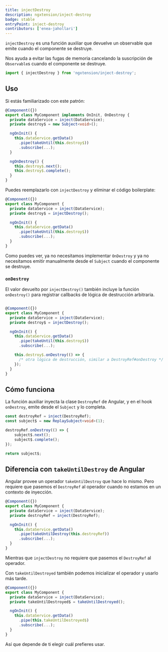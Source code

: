 ```yaml
---
title: injectDestroy
description: ngxtension/inject-destroy
badge: stable
entryPoint: inject-destroy
contributors: ['enea-jahollari']
---
```


`injectDestroy` es una función auxiliar que devuelve un observable que emite cuando el componente se destruye.

Nos ayuda a evitar las fugas de memoria cancelando la suscripción de `Observable`s cuando el componente se destruye.

```ts
import { injectDestroy } from 'ngxtension/inject-destroy';
```

## Uso

Si estás familiarizado con este patrón:

```ts
@Component({})
export class MyComponent implements OnInit, OnDestroy {
  private dataService = inject(DataService);
  private destroy$ = new Subject<void>();

  ngOnInit() {
    this.dataService.getData()
      .pipe(takeUntil(this.destroy$))
      .subscribe(...);
  }

  ngOnDestroy() {
    this.destroy$.next();
    this.destroy$.complete();
  }
}
```

Puedes reemplazarlo con `injectDestroy` y eliminar el código boilerplate:

```ts
@Component({})
export class MyComponent {
  private dataService = inject(DataService);
  private destroy$ = injectDestroy();

  ngOnInit() {
    this.dataService.getData()
      .pipe(takeUntil(this.destroy$))
      .subscribe(...);
  }
}
```

Como puedes ver, ya no necesitamos implementar `OnDestroy` y ya no necesitamos emitir manualmente desde el `Subject` cuando el componente se destruye.

### `onDestroy`

El valor devuelto por `injectDestroy()` también incluye la función `onDestroy()` para registrar callbacks de lógica de destrucción arbitraria.

```ts

@Component({})
export class MyComponent {
  private dataService = inject(DataService);
  private destroy$ = injectDestroy();

  ngOnInit() {
    this.dataService.getData()
      .pipe(takeUntil(this.destroy$))
      .subscribe(...);

    this.destroy$.onDestroy(() => {
      /* otra lógica de destrucción, similar a DestroyRef#onDestroy */
    });
  }
}
```

## Cómo funciona

La función auxiliar inyecta la clase `DestroyRef` de Angular, y en el hook `onDestroy`, emite desde el `Subject` y lo completa.

```ts
const destroyRef = inject(DestroyRef);
const subject$ = new ReplaySubject<void>(1);

destroyRef.onDestroy(() => {
	subject$.next();
	subject$.complete();
});

return subject$;
```

## Diferencia con `takeUntilDestroy` de Angular

Angular provee un operador `takeUntilDestroy` que hace lo mismo. Pero requiere que pasemos el `DestroyRef` al operador cuando no estamos en un contexto de inyección.

```ts
@Component({})
export class MyComponent {
  private dataService = inject(DataService);
  private destroyRef = inject(DestroyRef);

  ngOnInit() {
    this.dataService.getData()
      .pipe(takeUntilDestroy(this.destroyRef))
      .subscribe(...);
  }
}
```

Mientras que `injectDestroy` no requiere que pasemos el `DestroyRef` al operador.

Con `takeUntilDestroyed` también podemos inicializar el operador y usarlo más tarde.

```ts
@Component({})
export class MyComponent {
  private dataService = inject(DataService);
  private takeUntilDestroyed$ = takeUntilDestroyed();

  ngOnInit() {
    this.dataService.getData()
      .pipe(this.takeUntilDestroyed$)
      .subscribe(...);
  }
}
```

Así que depende de ti elegir cuál prefieres usar.
